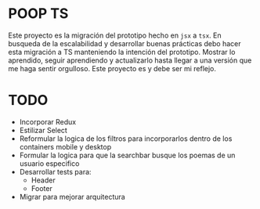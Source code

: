 # POOP TS

Este proyecto es la migración del prototipo hecho en `jsx` a `tsx`. En busqueda de la escalabilidad y desarrollar buenas prácticas debo hacer esta migración a TS manteniendo la intención del prototipo. Mostrar lo aprendido, seguir aprendiendo y actualizarlo hasta llegar a una versión que me haga sentir orgulloso. Este proyecto es y debe ser mi reflejo.

# TODO 
- Incorporar Redux
- Estilizar Select
- Reformular la logica de los filtros para incorporarlos dentro de los containers mobile y desktop
- Formular la logica para que la searchbar busque los poemas de un usuario especifico
- Desarrollar tests para:
  - Header
  - Footer
- Migrar para mejorar arquitectura